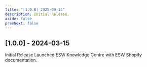 ```yaml
---
title: "[1.0.0] 2025-09-15"
description: Initial Release.
aside: false
prevNext: false
---
```


## [1.0.0] - 2024-03-15

Initial Release
Launched ESW Knowledge Centre with ESW Shopify documentation.